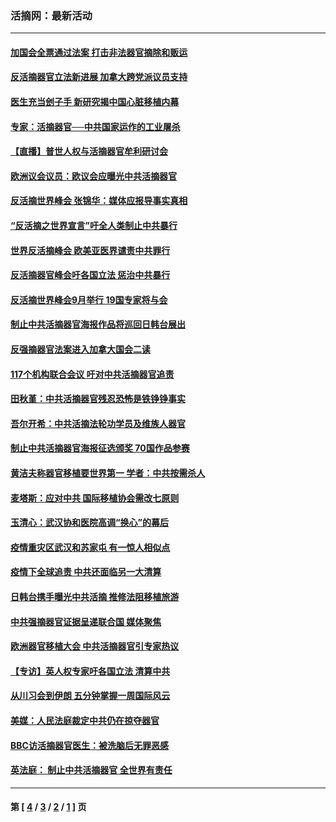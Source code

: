 ### 活摘网：最新活动
---
#### [加国会全票通过法案 打击非法器官摘除和贩运](../../pages/nf5883/n13884924.md?02030430) 
#### [反活摘器官立法新进展 加拿大跨党派议员支持](../../pages/nf5883/n13876061.md?02030430) 
#### [医生充当刽子手 新研究揭中国心脏移植内幕](../../pages/nf5883/n13772291.md?02030430) 
#### [专家：活摘器官──中共国家运作的工业屠杀](../../pages/nf5883/n13761178.md?02030430) 
#### [【直播】普世人权与活摘器官牟利研讨会](../../pages/nf5883/n13425146.md?02030430) 
#### [欧洲议会议员：欧议会应曝光中共活摘器官](../../pages/nf5883/n13336571.md?02030430) 
#### [反活摘世界峰会 张锦华：媒体应报导事实真相](../../pages/nf5883/n13278502.md?02030430) 
#### [“反活摘之世界宣言”吁全人类制止中共暴行](../../pages/nf5883/n13259730.md?02030430) 
#### [世界反活摘峰会 欧美亚医界谴责中共罪行](../../pages/nf5883/n13253550.md?02030430) 
#### [反活摘器官峰会吁各国立法 惩治中共暴行](../../pages/nf5883/n13245052.md?02030430) 
#### [反活摘世界峰会9月举行 19国专家将与会](../../pages/nf5883/n13201492.md?02030430) 
#### [制止中共活摘器官海报作品将巡回日韩台展出](../../pages/nf5883/n13177791.md?02030430) 
#### [反强摘器官法案进入加拿大国会二读](../../pages/nf5883/n13033450.md?02030430) 
#### [117个机构联合会议 吁对中共活摘器官追责](../../pages/nf5883/n12775087.md?02030430) 
#### [田秋堇：中共活摘器官残忍恐怖是铁铮铮事实](../../pages/nf5883/n12702148.md?02030430) 
#### [吾尔开希：中共活摘法轮功学员及维族人器官](../../pages/nf5883/n12693197.md?02030430) 
#### [制止中共活摘器官海报征选颁奖 70国作品参赛](../../pages/nf5883/n12692050.md?02030430) 
#### [黄洁夫称器官移植要世界第一 学者：中共按需杀人](../../pages/nf5883/n12572329.md?02030430) 
#### [麦塔斯：应对中共 国际移植协会需改七原则](../../pages/nf5883/n12514711.md?02030430) 
#### [玉清心：武汉协和医院高调“换心”的幕后](../../pages/nf5883/n12298730.md?02030430) 
#### [疫情重灾区武汉和苏家屯 有一惊人相似点](../../pages/nf5883/n12150824.md?02030430) 
#### [疫情下全球追责 中共还面临另一大清算](../../pages/nf5883/n12070397.md?02030430) 
#### [日韩台携手曝光中共活摘 推修法阻移植旅游](../../pages/nf5883/n11712046.md?02030430) 
#### [中共强摘器官证据呈递联合国 媒体聚焦](../../pages/nf5883/n11546426.md?02030430) 
#### [欧洲器官移植大会 中共活摘器官引专家热议](../../pages/nf5883/n11539095.md?02030430) 
#### [【专访】英人权专家吁各国立法 清算中共](../../pages/nf5883/n11367315.md?02030430) 
#### [从川习会到伊朗 五分钟掌握一周国际风云](../../pages/nf5883/n11338520.md?02030430) 
#### [美媒：人民法庭裁定中共仍在掠夺器官](../../pages/nf5883/n11334897.md?02030430) 
#### [BBC访活摘器官医生：被洗脑后无罪恶感](../../pages/nf5883/n11335935.md?02030430) 
#### [英法庭： 制止中共活摘器官 全世界有责任](../../pages/nf5883/n11330691.md?02030430) 

---
#### 第 [ [4](./4.md?02030430) / [3](./3.md?02030430) / [2](./2.md?02030430) / [1](./1.md?02030430) ] 页
